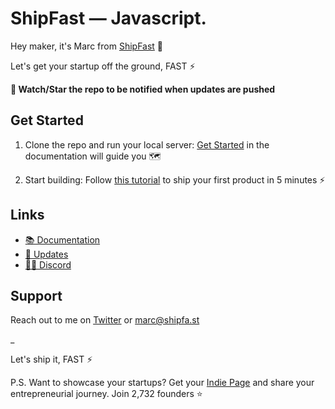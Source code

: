# ShipFast — Javascript.

Hey maker, it's Marc from [ShipFast](https://shipfa.st/docs) 👋

Let's get your startup off the ground, FAST ⚡️

**🔔 Watch/Star the repo to be notified when updates are pushed**

## Get Started

1. Clone the repo and run your local server: [Get Started](https://shipfa.st/docs) in the documentation will guide you 🗺️

2. Start building: Follow [this tutorial](https://shipfa.st/docs/tutorials/ship-in-5-minutes) to ship your first product in 5 minutes ⚡️

## Links

- [📚 Documentation](https://shipfa.st/docs)
- [📣 Updates](https://shipfast.beehiiv.com/)
- [🧑‍💻 Discord](https://shipfa.st/dashboard)

## Support

Reach out to me on [Twitter](https://twitter.com/marc_louvion) or marc@shipfa.st

\_

Let's ship it, FAST ⚡️

P.S. Want to showcase your startups? Get your [Indie Page](https://indiepa.ge?ref=shipfast_readme) and share your entrepreneurial journey. Join 2,732 founders ⭐️
